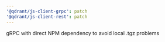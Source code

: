 ```yaml
---
'@qdrant/js-client-grpc': patch
'@qdrant/js-client-rest': patch
---
```


gRPC with direct NPM dependency to avoid local .tgz problems
